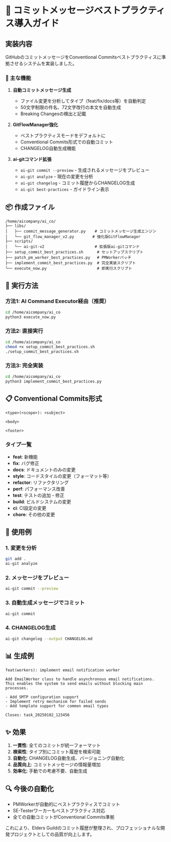 # 🚀 コミットメッセージベストプラクティス導入ガイド

## 実装内容

GitHubのコミットメッセージをConventional Commitsベストプラクティスに準拠させるシステムを実装しました。

### 🎯 主な機能

1. **自動コミットメッセージ生成**
   - ファイル変更を分析してタイプ（feat/fix/docs等）を自動判定
   - 50文字制限の件名、72文字改行の本文を自動生成
   - Breaking Changesの検出と記載

2. **GitFlowManager強化**
   - ベストプラクティスモードをデフォルトに
   - Conventional Commits形式での自動コミット
   - CHANGELOG自動生成機能

3. **ai-gitコマンド拡張**
   - `ai-git commit --preview` - 生成されるメッセージをプレビュー
   - `ai-git analyze` - 現在の変更を分析
   - `ai-git changelog` - コミット履歴からCHANGELOG生成
   - `ai-git best-practices` - ガイドライン表示

## 📦 作成ファイル

```
/home/aicompany/ai_co/
├── libs/
│   ├── commit_message_generator.py    # コミットメッセージ生成エンジン
│   └── git_flow_manager_v2.py        # 強化版GitFlowManager
├── scripts/
│   └── ai-git-v2                      # 拡張版ai-gitコマンド
├── setup_commit_best_practices.sh      # セットアップスクリプト
├── patch_pm_worker_best_practices.py   # PMWorkerパッチ
├── implement_commit_best_practices.py  # 完全実装スクリプト
└── execute_now.py                      # 即実行スクリプト
```

## 🚀 実行方法

### 方法1: AI Command Executor経由（推奨）
```bash
cd /home/aicompany/ai_co
python3 execute_now.py
```

### 方法2: 直接実行
```bash
cd /home/aicompany/ai_co
chmod +x setup_commit_best_practices.sh
./setup_commit_best_practices.sh
```

### 方法3: 完全実装
```bash
cd /home/aicompany/ai_co
python3 implement_commit_best_practices.py
```

## 📋 Conventional Commits形式

```
<type>(<scope>): <subject>

<body>

<footer>
```

### タイプ一覧
- **feat**: 新機能
- **fix**: バグ修正
- **docs**: ドキュメントのみの変更
- **style**: コードスタイルの変更（フォーマット等）
- **refactor**: リファクタリング
- **perf**: パフォーマンス改善
- **test**: テストの追加・修正
- **build**: ビルドシステムの変更
- **ci**: CI設定の変更
- **chore**: その他の変更

## 🎯 使用例

### 1. 変更を分析
```bash
git add .
ai-git analyze
```

### 2. メッセージをプレビュー
```bash
ai-git commit --preview
```

### 3. 自動生成メッセージでコミット
```bash
ai-git commit
```

### 4. CHANGELOG生成
```bash
ai-git changelog --output CHANGELOG.md
```

## 📊 生成例

```
feat(workers): implement email notification worker

Add EmailWorker class to handle asynchronous email notifications.
This enables the system to send emails without blocking main processes.

- Add SMTP configuration support
- Implement retry mechanism for failed sends  
- Add template support for common email types

Closes: task_20250102_123456
```

## ✨ 効果

1. **一貫性**: 全てのコミットが統一フォーマット
2. **検索性**: タイプ別にコミット履歴を検索可能
3. **自動化**: CHANGELOG自動生成、バージョニング自動化
4. **品質向上**: コミットメッセージの情報量増加
5. **効率化**: 手動での考慮不要、自動生成

## 🔍 今後の自動化

- PMWorkerが自動的にベストプラクティスでコミット
- SE-Testerワーカーもベストプラクティス対応
- 全ての自動コミットがConventional Commits準拠

これにより、Elders Guildのコミット履歴が整理され、プロフェッショナルな開発プロジェクトとしての品質が向上します。
